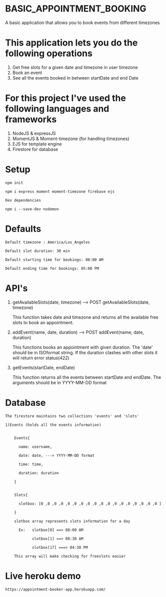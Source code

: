 # BASIC_APPOINTMENT_BOOKING
A basic application that allows you to book events from different timezones

# This application lets you do the following operations
  1) Get free slots for a given date and timezone in user timezone
  2) Book an event 
  3) See all the events booked in between startDate and end Date
  
# For this project I've used the following languages and frameworks
  1) NodeJS & expressJS
  2) MomentJS & Moment-timezone (for handling timezones)
  3) EJS for template engine
  4) Firestore for database
  
# Setup

    npm init
    
    npm i express moment moment-timezone firebase ejs
    
    Dev dependencies
    
    npm i --save-dev nodemon
    
# Defaults
    
    Default timezone : America/Los_Angeles
    
    Default slot duration: 30 min
    
    Default starting time for bookings: 08:00 AM
    
    Default ending time for bookings: 05:00 PM
    
    
# API's

  1) getAvailableSlots(date, timezone) --> POST getAvailableSlots(date, timezone)
      
     This function takes date and timezone and returns all the available free slots to book an appointment.
     
  2) addEvent(name, date, duration) --> POST addEvent(name, date, duration)
     
     This functions books an appointment with given duration. The 'date' should be in ISOformat string. If the duration clashes with other slots it will return error
     status(422)
     
  3) getEvents(startDate, endDate)
  
     This function returns all the events between startDate and endDate. The arguments should be in YYYY-MM-DD format
     
 
 # Database
    
    The firestore maintains two collections 'events' and 'slots'
    
    1)Events (holds all the events information)
    
        
        Events{

          name: username,

          date: date, ---> YYYY-MM-DD format

          time: time,

          duration: duration 

        }
      
      
        Slots{

          slotbox: [0 ,0 ,0 ,0 ,0 ,0 ,0 ,0 ,0 ,0 ,0 ,0 ,0 ,0 ,0 ,0 ,0 ,0 ]

        }
        
        slotbox array represents slots information for a day
          
          Ex:   slotbox[0] ==> 08:00 AM
          
                slotbox[1] ==> 08:30 AM
                
                slotbox[17] ===> 04:30 PM
                
        This array will make checking for freeslots easier
        

# Live heroku demo

    https://appointment-booker-app.herokuapp.com/
      
     
  
